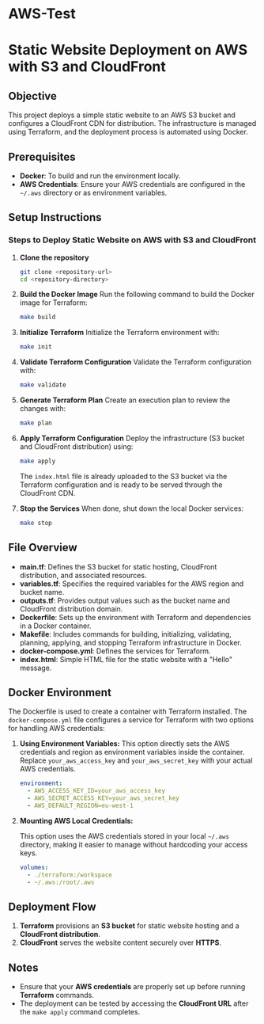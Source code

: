 # AWS-Test
# Static Website Deployment on AWS with S3 and CloudFront

## Objective
This project deploys a simple static website to an AWS S3 bucket and configures a CloudFront CDN for distribution. The infrastructure is managed using Terraform, and the deployment process is automated using Docker.

## Prerequisites
- **Docker**: To build and run the environment locally.
- **AWS Credentials**: Ensure your AWS credentials are configured in the `~/.aws` directory or as environment variables.

## Setup Instructions

### Steps to Deploy Static Website on AWS with S3 and CloudFront

1. **Clone the repository**
    ```bash
    git clone <repository-url>
    cd <repository-directory>
    ```

2. **Build the Docker Image**
    Run the following command to build the Docker image for Terraform:
    ```bash
    make build
    ```

3. **Initialize Terraform**
    Initialize the Terraform environment with:
    ```bash
    make init
    ```

4. **Validate Terraform Configuration**
    Validate the Terraform configuration with:
    ```bash
    make validate
    ```

5. **Generate Terraform Plan**
    Create an execution plan to review the changes with:
    ```bash
    make plan
    ```

6. **Apply Terraform Configuration**
    Deploy the infrastructure (S3 bucket and CloudFront distribution) using:
    ```bash
    make apply
    ```
    The `index.html` file is already uploaded to the S3 bucket via the Terraform configuration and is ready to be served through the CloudFront CDN.

7. **Stop the Services**
    When done, shut down the local Docker services:
    ```bash
    make stop
    ```

## File Overview

- **main.tf**: Defines the S3 bucket for static hosting, CloudFront distribution, and associated resources.
- **variables.tf**: Specifies the required variables for the AWS region and bucket name.
- **outputs.tf**: Provides output values such as the bucket name and CloudFront distribution domain.
- **Dockerfile**: Sets up the environment with Terraform and dependencies in a Docker container.
- **Makefile**: Includes commands for building, initializing, validating, planning, applying, and stopping Terraform infrastructure in Docker.
- **docker-compose.yml**: Defines the services for Terraform.
- **index.html**: Simple HTML file for the static website with a "Hello" message.

## Docker Environment

The Dockerfile is used to create a container with Terraform installed. The `docker-compose.yml` file configures a service for Terraform with two options for handling AWS credentials:

1. **Using Environment Variables:**
   This option directly sets the AWS credentials and region as environment variables inside the container. Replace `your_aws_access_key` and `your_aws_secret_key` with your actual AWS credentials.
   
   ```yaml
   environment:
     - AWS_ACCESS_KEY_ID=your_aws_access_key
     - AWS_SECRET_ACCESS_KEY=your_aws_secret_key
     - AWS_DEFAULT_REGION=eu-west-1

2. **Mounting AWS Local Credentials:**

   This option uses the AWS credentials stored in your local `~/.aws` directory, making it easier to manage without hardcoding your access keys.

   ```yaml
   volumes:
     - ./terraform:/workspace
     - ~/.aws:/root/.aws

## Deployment Flow

1. **Terraform** provisions an **S3 bucket** for static website hosting and a **CloudFront distribution**.
2. **CloudFront** serves the website content securely over **HTTPS**.

## Notes

- Ensure that your **AWS credentials** are properly set up before running **Terraform** commands.
- The deployment can be tested by accessing the **CloudFront URL** after the `make apply` command completes.